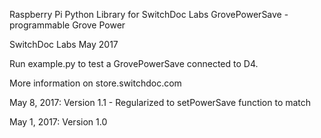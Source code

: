 
Raspberry Pi Python Library for SwitchDoc Labs GrovePowerSave - programmable Grove Power 

SwitchDoc Labs May 2017

Run example.py to test a GrovePowerSave connected to D4.

More information on store.switchdoc.com

May 8, 2017:  Version 1.1 - Regularized to setPowerSave function to match

May 1, 2017:  Version 1.0


